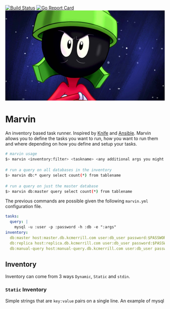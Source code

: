 [![Build Status](https://travis-ci.org/kcmerrill/marvin.svg?branch=master)](https://travis-ci.org/kcmerrill/marvin) [![Go Report Card](https://goreportcard.com/badge/github.com/kcmerrill/marvin)](https://goreportcard.com/report/github.com/kcmerrill/marvin)
![marvin](assets/marvin.jpg "marvin")

# Marvin

An inventory based task runner. Inspired by [Knife](https://docs.chef.io/knife.html) and [Ansible](https://www.ansible.com/). Marvin allows you to define the tasks you want to run, how you want to run them and where depending on how you define and setup your tasks.

```bash
# marvin usage
$> marvin <inventory:filter> <taskname> <any additional args you might want to use>

# run a query on all databases in the inventory
$> marvin db:* query select count(*) from tablename

# run a query on just the master database
$> marvin db:master query select count(*) from tablename
```

The previous commands are possible given the following `marvin.yml` configuration file.

```yaml
tasks:
  query: |
    mysql -u :user -p :password -h :db -e ":args"
inventory: 
  db:master host:master.db.kcmerrill.com user:db_user password:$PASSWORD 
  db:replica host:replica.db.kcmerrill.com user:db_user password:$PASSWORD
  db:manual-query host:manual-query.db.kcmerrill.com user:db_user password:$PASSWORD
```


## Inventory

Inventory can come from 3 ways `Dynamic`, `Static` and `stdin`. 

### `Static` Inventory

Simple strings that are `key:value` pairs on a single line. An example of mysql 